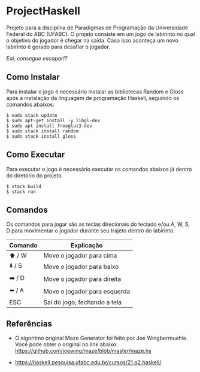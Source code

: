 # ProjectHaskell
Projeto para a disciplina de Paradigmas de Programação da Universidade Federal do ABC (UFABC). O projeto consiste em um jogo de labirinto no qual o objetivo do jogador é chegar na saída. Caso isso aconteça um novo labirinto é gerado para desafiar o jogador. 

_Eai, consegue escapar!?_

## Como Instalar 
Para instalar o jogo é necessário instalar as bibliotecas Random e Gloss após a instalação da linguagem de programação Haskell, seguindo os comandos abaixos:

```
$ sudo stack update
$ sudo apt-get install -y libgl-dev
$ sudo apt install freeglut3-dev
$ sudo stack install random
$ sudo stack install gloss
```

## Como Executar
Para executar o jogo é necessário executar os comandos abaixos já dentro do diretório do projeto.

```
$ stack build
$ stack run
```

## Comandos
Os comandos para jogar são as teclas direcionais do teclado e/ou A, W, S, D para movimentar o jogador durante seu trajeto dentro do labirinto.

| Comando                  | Explicação         |
|--------------------------|--------------------------|
| ⬆️ / W                  | Move o jogador para cima |
| ⬇️ / S                   | Move o jogador para baixo |
| ➡️ / D                    | Move o jogador para direita     |
| ⬅️ / A                     | Move o jogador para esquerda     |
| ESC                                | Sai do jogo, fechando a tela  |

## Referências

- O algoritmo original Maze Generator foi feito por Joe Wingbermuehle. Você pode obter o original no link abaixo: https://github.com/joewing/maze/blob/master/maze.hs

- https://haskell.pesquisa.ufabc.edu.br/cursos/21.q2.haskell/

